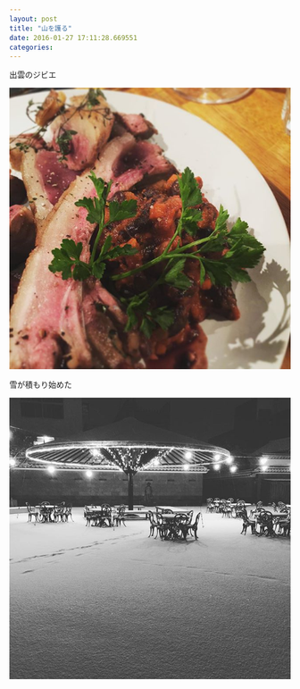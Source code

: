 ```yaml
---
layout: post
title: "山を護る"
date: 2016-01-27 17:11:28.669551
categories: 
---
```


出雲のジビエ

![山を護る](/assets/images/201601/12501965_1068193169899831_1016264985_n.jpg)

雪が積もり始めた

![](/assets/images/201601/12534357_470513273139469_1093142720_n.jpg)



